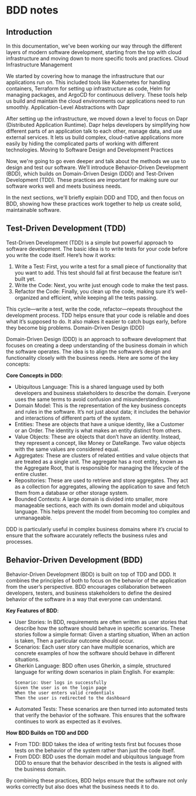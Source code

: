 # BDD notes

## Introduction

In this documentation, we've been working our way through the different layers of modern software development, starting from the top with cloud infrastructure and moving down to more specific tools and practices.
Cloud Infrastructure Management

We started by covering how to manage the infrastructure that our applications run on. This included tools like Kubernetes for handling containers, Terraform for setting up infrastructure as code, Helm for managing packages, and ArgoCD for continuous delivery. These tools help us build and maintain the cloud environments our applications need to run smoothly.
Application-Level Abstractions with Dapr

After setting up the infrastructure, we moved down a level to focus on Dapr (Distributed Application Runtime). Dapr helps developers by simplifying how different parts of an application talk to each other, manage data, and use external services. It lets us build complex, cloud-native applications more easily by hiding the complicated parts of working with different technologies.
Moving to Software Design and Development Practices

Now, we're going to go even deeper and talk about the methods we use to design and test our software. We’ll introduce Behavior-Driven Development (BDD), which builds on Domain-Driven Design (DDD) and Test-Driven Development (TDD). These practices are important for making sure our software works well and meets business needs.

In the next sections, we'll briefly explain DDD and TDD, and then focus on BDD, showing how these practices work together to help us create solid, maintainable software.

## Test-Driven Development (TDD)

Test-Driven Development (TDD) is a simple but powerful approach to software development. The basic idea is to write tests for your code before you write the code itself. Here’s how it works:

1. Write a Test: First, you write a test for a small piece of functionality that you want to add. This test should fail at first because the feature isn’t built yet.
2. Write the Code: Next, you write just enough code to make the test pass.
3. Refactor the Code: Finally, you clean up the code, making sure it’s well-organized and efficient, while keeping all the tests passing.

This cycle—write a test, write the code, refactor—repeats throughout the development process. TDD helps ensure that your code is reliable and does what it’s supposed to do. It also makes it easier to catch bugs early, before they become big problems.
Domain-Driven Design (DDD)

Domain-Driven Design (DDD) is an approach to software development that focuses on creating a deep understanding of the business domain in which the software operates. The idea is to align the software’s design and functionality closely with the business needs. Here are some of the key concepts:

**Core Concepts in DDD**:

- Ubiquitous Language: This is a shared language used by both developers and business stakeholders to describe the domain. Everyone uses the same terms to avoid confusion and misunderstandings.
- Domain Model: This is the representation of the key business concepts and rules in the software. It’s not just about data; it includes the behavior and interactions of different parts of the system.
- Entities: These are objects that have a unique identity, like a Customer or an Order. The identity is what makes an entity distinct from others.
- Value Objects: These are objects that don’t have an identity. Instead, they represent a concept, like Money or DateRange. Two value objects with the same values are considered equal.
- Aggregates: These are clusters of related entities and value objects that are treated as a single unit. The aggregate has a root entity, known as the Aggregate Root, that is responsible for managing the lifecycle of the entire cluster.
- Repositories: These are used to retrieve and store aggregates. They act as a collection for aggregates, allowing the application to save and fetch them from a database or other storage system.
- Bounded Contexts: A large domain is divided into smaller, more manageable sections, each with its own domain model and ubiquitous language. This helps prevent the model from becoming too complex and unmanageable.

DDD is particularly useful in complex business domains where it’s crucial to ensure that the software accurately reflects the business rules and processes.

## Behavior-Driven Development (BDD)

Behavior-Driven Development (BDD) is built on top of TDD and DDD. It combines the principles of both to focus on the behavior of the application from the user’s perspective. BDD encourages collaboration between developers, testers, and business stakeholders to define the desired behavior of the software in a way that everyone can understand.

**Key Features of BDD**:

- User Stories: In BDD, requirements are often written as user stories that describe how the software should behave in specific scenarios. These stories follow a simple format:
  Given a starting situation, When an action is taken, Then a particular outcome should occur.
- Scenarios: Each user story can have multiple scenarios, which are concrete examples of how the software should behave in different situations.
- Gherkin Language: BDD often uses Gherkin, a simple, structured language for writing down scenarios in plain English. For example:
  ```gherkin
  Scenario: User logs in successfully
  Given the user is on the login page
  When the user enters valid credentials
  Then the user is redirected to the dashboard
  ```
- Automated Tests: These scenarios are then turned into automated tests that verify the behavior of the software. This ensures that the software continues to work as expected as it evolves.

**How BDD Builds on TDD and DDD**

- From TDD: BDD takes the idea of writing tests first but focuses those tests on the behavior of the system rather than just the code itself.
- From DDD: BDD uses the domain model and ubiquitous language from DDD to ensure that the behavior described in the tests is aligned with the business domain.

By combining these practices, BDD helps ensure that the software not only works correctly but also does what the business needs it to do.

